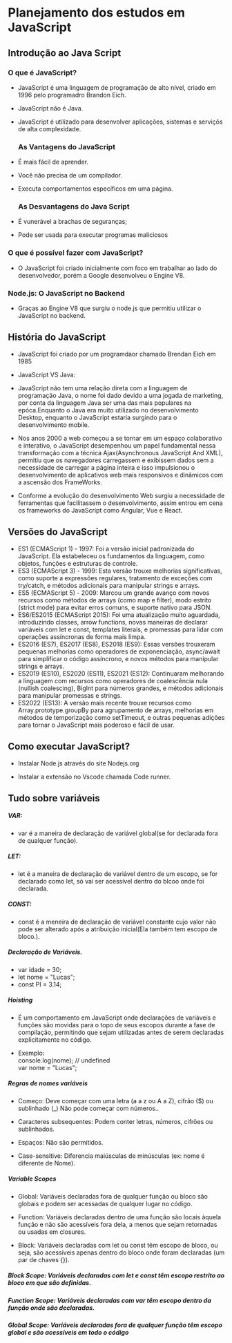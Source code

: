 # Planejamento dos estudos em JavaScript

## Introdução ao Java Script

  ### O que é JavaScript?

* JavaScript é uma linguagem de programação de alto nível, criado em 1996 pelo programadro Brandon Eich.
* JavaScript não é Java.
* JavaScript é utilizado para desenvolver aplicações, sistemas e serviçõs de alta complexidade.

  ### As Vantagens do JavaScript

* É mais fácil de aprender.

* Você não precisa de um compilador.

* Executa comportamentos específicos em uma página.

  ### As Desvantagens do Java Script

* É vunerável a brachas de seguranças;
* Pode ser usada para executar programas maliciosos

### O que é possível fazer com JavaScript?

* O JavaScript foi criado inicialmente com foco em trabalhar ao lado do desenvolvedor, porém a Google desenvolveu o Engine V8.

### Node.js: O JavaScript no Backend

* Graças ao Engine V8 que surgiu o node.js que permitiu utilizar o JavaScript no backend.

## História do JavaScript

* JavaScript foi criado por um programdaor chamado Brendan Eich em 1985

* JavaScript VS Java:
* JavaScript não tem uma relação direta com a linguagem de programação Java, o nome foi dado devido a uma jogada de marketing, por conta da linguagem Java ser uma das mais populares na epóca.Enquanto o Java era muito utilizado no desenvolvimento Desktop, enquanto o JavaScript estaria surgindo para o desenvolvimento mobile.

* Nos anos 2000 a web começou a se tornar em um espaço colaborativo e interativo, o JavaScript desempenhou um papel fundamental nessa transformação com a técnica Ajax(Asynchronous JavaScript And XML), permitiu que os navegadores carregassem e exibissem dados sem a necessidade de carregar a página inteira e isso impulsionou o desenvolvimento de aplicativos web mais responsivos e dinâmicos com a ascensão dos FrameWorks.
* Conforme a evolução do desenvolvimento Web surgiu a necessidade de ferramentas que facilitassem o desenvolvimento, assim entrou em cena os frameworks do JavaScript como Angular, Vue e React.

## Versões do JavaScript

* ES1 (ECMAScript 1) - 1997: Foi a versão inicial padronizada do JavaScript. Ela estabeleceu os fundamentos da linguagem, como objetos, funções e estruturas de controle.
* ES3 (ECMAScript 3) - 1999: Esta versão trouxe melhorias significativas, como suporte a expressões regulares, tratamento de exceções com try/catch, e métodos adicionais para manipular strings e arrays.
* ES5 (ECMAScript 5) - 2009: Marcou um grande avanço com novos recursos como métodos de arrays (como map e filter), modo estrito (strict mode) para evitar erros comuns, e suporte nativo para JSON.
* ES6/ES2015 (ECMAScript 2015): Foi uma atualização muito aguardada, introduzindo classes, arrow functions, novas maneiras de declarar variáveis com let e const, templates literais, e promessas para lidar com operações assíncronas de forma mais limpa.
* ES2016 (ES7), ES2017 (ES8), ES2018 (ES9): Essas versões trouxeram pequenas melhorias como operadores de exponenciação, async/await para simplificar o código assíncrono, e novos métodos para manipular strings e arrays.
* ES2019 (ES10), ES2020 (ES11), ES2021 (ES12): Continuaram melhorando a linguagem com recursos como operadores de coalescência nula (nullish coalescing), BigInt para números grandes, e métodos adicionais para manipular promessas e strings.
* ES2022 (ES13): A versão mais recente trouxe recursos como Array.prototype.groupBy para agrupamento de arrays, melhorias em métodos de temporização como setTimeout, e outras pequenas adições para tornar o JavaScript mais poderoso e fácil de usar.

## Como executar JavaScript?

* Instalar Node.js através do site Nodejs.org

* Instalar a extensão no Vscode chamada Code runner.


## Tudo sobre variáveis

##### VAR:
* var é a maneira de declaração de variável global(se for declarada fora de qualquer função).
##### LET: 
* let é a maneira de declaração de variável dentro de um escopo, se for declarado como let, só vai ser acessível dentro do blcoo onde foi declarada.
##### CONST:
* const é a meneira de declaração de variável constante cujo valor não pode ser alterado após a atribuição inicial(Ela também tem escopo de bloco.).
##### Declaração de Variáveis.
* var idade = 30;
* let nome = "Lucas";
* const PI = 3.14;
##### Hoisting
* É um comportamento em JavaScript onde declarações de variáveis e funções são movidas para o topo de seus escopos durante a fase de compilação, permitindo que sejam utilizadas antes de serem declaradas explicitamente no código.

* Exemplo:<br>
console.log(nome); // undefined <br> 
var nome = "Lucas";

##### Regras de nomes variáveis
* Começo: Deve começar com uma letra (a a z ou A a Z), cifrão ($) ou sublinhado (_) Não pode começar com números..

* Caracteres subsequentes: Podem conter letras, números, cifrões ou sublinhados.

* Espaços: Não são permitidos.

* Case-sensitive: Diferencia maiúsculas de minúsculas (ex: nome é diferente de Nome).


##### Variable Scopes
* Global: Variáveis declaradas fora de qualquer função ou bloco são globais e podem ser acessadas de qualquer lugar no código.

* Function: Variáveis declaradas dentro de uma função são locais àquela função e não são acessíveis fora dela, a menos que sejam retornadas ou usadas em closures.

* Block: Variáveis declaradas com let ou const têm escopo de bloco, ou seja, são acessíveis apenas dentro do bloco onde foram declaradas (um par de chaves {}).

##### Block Scope: Variáveis declaradas com let e const têm escopo restrito ao bloco em que são definidas.

##### Function Scope: Variáveis declaradas com var têm escopo dentro da função onde são declaradas.

##### Global Scope: Variáveis declaradas fora de qualquer função têm escopo global e são acessíveis em todo o código

